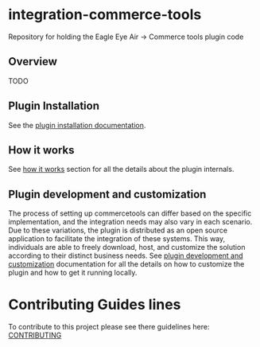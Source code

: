 # integration-commerce-tools

Repository for holding the Eagle Eye Air -> Commerce tools plugin code

## Overview

TODO

## Plugin Installation

See the [plugin installation documentation](integration/docs/installation.md).

## How it works

See [how it works](integration/docs/how-it-works.md) section for all the details about the plugin internals.

## Plugin development and customization

The process of setting up commercetools can differ based on the specific implementation, and the integration needs may
also vary in each scenario. Due to these variations, the plugin is distributed as an open source application to
facilitate the integration of these systems. This way, individuals are able to freely download, host, and customize the
solution according to their distinct business needs.
See [plugin development and customization](integration/docs/development.md) documentation for all the details on how to
customize the plugin and how to get it running locally.

# Contributing Guides lines

To contribute to this project please see there guidelines here: [CONTRIBUTING](./CONTRIBUTING.md)
